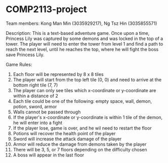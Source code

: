 # COMP2113-project
Team members:
Kong Man Min (3035929217), Ng Tsz Hin (3035855571)

Description:
This is a text-based adventure game.
Once upon a time, Princess Lily was captured by some demons and was locked in the top of a tower. The player will need to enter the tower from level 1 and find a path to reach the next level, until he reaches the top, where he will fight the boss save Princess Lily.

Game Rules:
1) Each floor will be represented by 8 x 8 tiles
2) The player will start from the top left tile (0, 0) and need to arrive at the bottom right tile (7, 7)
3) The player can only see tiles which x-coordinate or y-coordinate are within a distance of 2
3) Each tile could be one of the following: empty space, wall, demon, potion, sword, armor
4) Walls cannot be passed through
5) If the player's x-coordinate or y-coordinate is within 1 tile of the demon, he will enter into a fight
6) If the player lose, game is over, and he wil need to restart the floor
7) Potions will recover the health point of the player
8) Sword will increase the attack damage of the player
9) Armor will reduce the damage from demons taken by the player
10) There will be 3, 5, or 7 floors depending on the difficulty chosen
11) A boss will appear in the last floor
